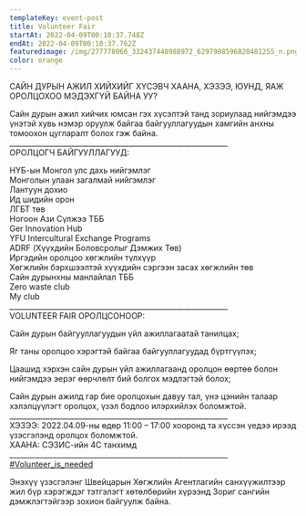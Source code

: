 ```yaml
---
templateKey: event-post
title: Volunteer Fair
startAt: 2022-04-09T00:10:37.748Z
endAt: 2022-04-09T00:10:37.762Z
featuredimage: /img/277778066_332437448988972_6297988596820481255_n.png
color: orange
---
```

САЙН ДУРЫН АЖИЛ ХИЙХИЙГ ХҮСЭВЧ ХААНА, ХЭЗЭЭ, ЮУНД, ЯАЖ ОРОЛЦОХОО МЭДЭХГҮЙ БАЙНА УУ?

Сайн дурын ажил хийчих юмсан гэх хүсэлтэй танд зориулаад нийгэмдээ үнэтэй хувь нэмэр оруулж байгаа байгууллагуудын хамгийн анхны томоохон цугларалт болох гэж байна. \_\_\_\_\_\_\_\_\_\_\_\_\_\_\_\_\_\_\_\_\_\_\_\_\_\_\_\_\_\_\_\_\_\_\_\_\_\_\_\_\_\_\_\_\_\_\_\_\_\_\_\_\_\_\_\_\_\_\_\_\
ОРОЛЦОГЧ БАЙГУУЛЛАГУУД:

НҮБ-ын Монгол улс дахь нийгэмлэг\
Монголын улаан загалмай нийгэмлэг\
Лантуун дохио\
Ид шидийн орон\
ЛГБТ төв\
Ногоон Ази Сүлжээ ТББ\
Ger Innovation Hub\
YFU Intercultural Exchange Programs\
ADRF (Хүүхдийн Боловсролыг Дэмжих Төв)\
Иргэдийн оролцоо хөгжлийн түлхүүр\
Хөгжлийн бэрхшээлтэй хүүхдийн сэргээн засах хөгжлийн төв\
Сайн дурынхны манлайлал ТББ\
Zero waste club\
My club\
\_\_\_\_\_\_\_\_\_\_\_\_\_\_\_\_\_\_\_\_\_\_\_\_\_\_\_\_\_\_\_\_\_\_\_\_\_\_\_\_\_\_\_\_\_\_\_\_\_\_\_\_\_\_\_\_\_\_\_\_\
VOLUNTEER FAIR ОРОЛЦСОНООР:

Сайн дурын байгууллагуудын үйл ажиллагаатай танилцах;

Яг таны оролцоо хэрэгтэй байгаа байгууллагуудад бүртгүүлэх;

Цаашид хэрхэн сайн дурын үйл ажиллагаанд оролцон өөртөө болон нийгэмдээ эерэг өөрчлөлт бий болгох мэдлэгтэй болох;

Сайн дурын ажилд гар бие оролцохын давуу тал, үнэ цэнийн талаар хэлэлцүүлэгт оролцох, үзэл бодлоо илэрхийлэх боломжтой.\
\_\_\_\_\_\_\_\_\_\_\_\_\_\_\_\_\_\_\_\_\_\_\_\_\_\_\_\_\_\_\_\_\_\_\_\_\_\_\_\_\_\_\_\_\_\_\_\_\_\_\_\_\_\_\_\_\_\_\_\_\
ХЭЗЭЭ: 2022.04.09-ны өдөр 11:00 – 17:00 хооронд та хүссэн үедээ ирээд үзэсгэлэнд оролцох боломжтой.\
ХААНА: СЭЗИС-ийн 4С танхимд\
\_\_\_\_\_\_\_\_\_\_\_\_\_\_\_\_\_\_\_\_\_\_\_\_\_\_\_\_\_\_\_\_\_\_\_\_\_\_\_\_\_\_\_\_\_\_\_\_\_\_\_\_\_\_\_\_\_\_\_\_\
[\#Volunteer_is_needed](https://www.facebook.com/hashtag/volunteer_is_needed?__eep__=6&__cft__[0]=AZVod8C3mQInlA9i-sadgOyUsEGdHJGsXSV3Okl3wvn430CnBllx_Or86Co0B9yXq0PKNNH4Yb_M6kBC962PWcIZ4-QAArxgkXqFrNzs6wmucp9T81GP6Vg7drd8nywpl9c&__tn__=q)

Энэхүү үзэсгэлэнг Швейцарын Хөгжлийн Агентлагийн санхүүжилтээр жил бүр хэрэгждэг тэтгэлэгт хөтөлбөрийн хүрээнд Зориг сангийн дэмжлэгтэйгээр зохион байгуулж байна.